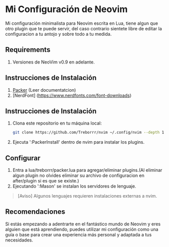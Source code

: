 # Mi Configuración de Neovim

Mi configuración minimalista para Neovim escrita en Lua, tiene algun que otro
plugin que te puede servir, del caso contrario sientete libre de editar la
configuracion a tu antojo y sobre todo a tu medida.

## Requirements

1. Versiones de NeoVim v0.9 en adelante. 

## Instrucciones de Instalación

1. [Packer](https://github.com/wbthomason/packer.nvim#quickstart) (Leer documentatcion)
2. [NerdFont] (https://www.nerdfonts.com/font-downloads)

## Instrucciones de Instalación
1. Clona este repositorio en tu máquina local:

   ```bash
   git clone https://github.com/Treborrr/nvim ~/.config/nvim --depth 1 && nvim
   ```

2. Ejecuta ':PackerInstall' dentro de nvim para instalar los plugins.

## Configurar

1. Entra a lua/treborrr/packer.lua para agregar/eliminar plugins.(Al eliminar algun plugin no olvides eliminar su archivo de configuracion en after/plugin si es que se existe.)
2. Ejecutando ':Mason' se instalan los servidores de lenguaje.

>[Aviso] Algunos lenguajes requieren instalaciones externas a nvim.

## Recomendaciones

Si estás empezando a adentrarte en el fantástico mundo de Neovim y eres alguien
que está aprendiendo, puedes utilizar mi configuración como una guía o base
para crear una experiencia más personal y adaptada a tus necesidades.
